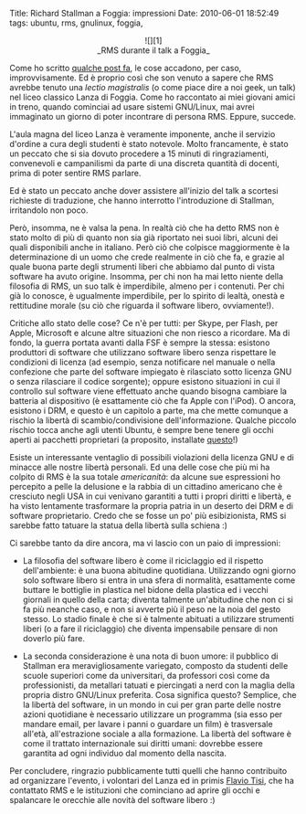Title: Richard Stallman a Foggia: impressioni
Date:  2010-06-01 18:52:49
tags: ubuntu, rms, gnulinux, foggia,

<center>![][1]<br>_RMS durante il talk a Foggia_</center>

Come ho scritto [qualche post fa][5], le cose accadono, per caso,
improvvisamente. Ed è proprio così che son venuto a sapere che RMS avrebbe
tenuto una _lectio magistralis_ (o come piace dire a noi geek, un talk) nel
liceo classico Lanza di Foggia. Come ho raccontato ai miei giovani amici in
treno, quando cominciai ad usare sistemi GNU/Linux, mai avrei immaginato un
giorno di poter incontrare di persona RMS. Eppure, succede.


L'aula magna del liceo Lanza è veramente imponente, anche il servizio d'ordine
a cura degli studenti è stato notevole. Molto francamente, è stato un peccato
che si sia dovuto procedere a 15 minuti di ringraziamenti, convenevoli e
campanilismi da parte di una discreta quantità di docenti, prima di poter
sentire RMS parlare.

Ed è stato un peccato anche dover assistere all'inizio del talk a scortesi
richieste di traduzione, che hanno interrotto l'introduzione di Stallman,
irritandolo non poco.


Però, insomma, ne è valsa la pena. In realtà ciò che ha detto RMS non è stato
molto di più di quanto non sia già riportato nei suoi libri, alcuni dei quali
disponibili anche in italiano. Però ciò che colpisce maggiormente è la
determinazione di un uomo che crede realmente in ciò che fa, e grazie al quale
buona parte degli strumenti liberi che abbiamo dal punto di vista software ha
avuto origine. Insomma, per chi non ha mai letto niente della filosofia di
RMS, un suo talk è imperdibile, almeno per i contenuti. Per chi già lo
conosce, è  ugualmente imperdibile, per lo spirito di lealtà, onestà e
rettitudine morale (su ciò che riguarda il software libero, ovviamente!).


Critiche allo stato delle cose? Ce n'è per tutti: per Skype, per Flash, per
Apple, Microsoft e alcune altre situazioni che non riesco a ricordare. Ma di
fondo, la guerra portata avanti dalla FSF è sempre la stessa: esistono
produttori di software che utilizzano software libero senza rispettare le
condizioni di licenza (ad esempio, senza notificare nel manuale o nella
confezione che parte del software impiegato è rilasciato sotto licenza GNU o
senza rilasciare il codice sorgente); oppure esistono situazioni in cui il
controllo sul software viene effettuato anche quando bisogna cambiare la
batteria al dispositivo (è esattamente ciò che fa Apple con l'iPod). O ancora,
esistono i DRM, e questo è un capitolo a parte, ma che mette comunque a
rischio la libertà di scambio/condivisione dell'informazione. Qualche piccolo
rischio tocca anche agli utenti Ubuntu, è sempre bene tenere gli occhi aperti
ai pacchetti proprietari (a proposito, installate [questo][3]!)


Esiste un interessante ventaglio di possibili violazioni della licenza GNU e
di minacce alle nostre libertà personali. Ed una delle cose che più mi ha
colpito di RMS è la sua totale _americanità_: da alcune sue espressioni ho
percepito a pelle la delusione e la rabbia di un cittadino americano che è
cresciuto negli USA in cui venivano garantiti a tutti i propri diritti e
libertà, e ha visto lentamente trasformare la propria patria in un deserto dei
DRM e di software proprietario. Credo che se fosse un po' più esibizionista,
RMS si sarebbe fatto tatuare la statua della libertà sulla schiena :)


Ci sarebbe tanto da dire ancora, ma vi lascio con un paio di impressioni:

  * La filosofia del software libero è come il riciclaggio ed il rispetto
dell'ambiente: è una buona abitudine quotidiana. Utilizzando ogni giorno solo
software libero si entra in una sfera di normalità, esattamente come buttare
le bottiglie in plastica nel bidone della plastica ed i vecchi giornali in
quello della carta; diventa talmente un'abitudine che non ci si fa più neanche
caso, e non si avverte più il peso ne la noia del gesto stesso. Lo stadio
finale è che si è talmente abituati a utilizzare strumenti liberi (o a fare il
riciclaggio) che diventa impensabile pensare di non doverlo più fare.

  * La seconda considerazione è una nota di buon umore: il pubblico di
Stallman era meravigliosamente variegato, composto da studenti delle scuole
superiori come da universitari, da professori così come da professionisti, da
metallari tatuati e piercingati a nerd con la maglia della propria distro
GNU/Linux preferita. Cosa significa questo? Semplice, che la libertà del
software, in un mondo in cui per gran parte delle nostre azioni quotidiane è
necessario utilizzare un programma (sia esso per mandare email, per lavare i
panni o guardare un film) è trasversale all'età, all'estrazione sociale a alla
formazione. La libertà del software è come il trattato internazionale sui
diritti umani: dovrebbe essere garantita ad ogni individuo dal momento della
nascita.

Per concludere, ringrazio pubblicamente tutti quelli che hanno contribuito ad
organizzare l'evento, i volontari del Lanza ed in primis [Flavio Tisi][4], che
ha contattato RMS e le istituzioni che cominciano ad aprire gli occhi e
spalancare le orecchie alle novità del software libero :)


   [1]: http://dl.dropbox.com/u/369614/blog/img_red/stallman.JPG

   [3]: http://it.wikipedia.org/wiki/Vrms

   [4]: http://www.facebook.com/home.php?#%21/flavio.tisi

   [5]: http://dl.dropbox.com/u/369614/blog/public_html/FradeveOpenblog/posts/2010/05/things-happens.html

